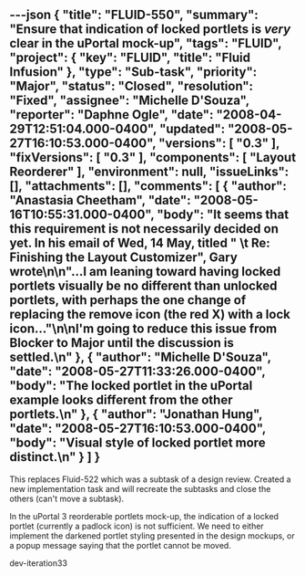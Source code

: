 ---json
{
  "title": "FLUID-550",
  "summary": "Ensure that indication of locked portlets is *very* clear in the uPortal mock-up",
  "tags": "FLUID",
  "project": {
    "key": "FLUID",
    "title": "Fluid Infusion"
  },
  "type": "Sub-task",
  "priority": "Major",
  "status": "Closed",
  "resolution": "Fixed",
  "assignee": "Michelle D'Souza",
  "reporter": "Daphne Ogle",
  "date": "2008-04-29T12:51:04.000-0400",
  "updated": "2008-05-27T16:10:53.000-0400",
  "versions": [
    "0.3"
  ],
  "fixVersions": [
    "0.3"
  ],
  "components": [
    "Layout Reorderer"
  ],
  "environment": null,
  "issueLinks": [],
  "attachments": [],
  "comments": [
    {
      "author": "Anastasia Cheetham",
      "date": "2008-05-16T10:55:31.000-0400",
      "body": "It seems that this requirement is not necessarily decided on yet. In his email of Wed, 14 May, titled \" \t Re: Finishing the Layout Customizer\", Gary wrote\n\n\"...I am leaning toward having locked portlets visually be no different than unlocked portlets, with perhaps the one change of replacing the remove icon (the red X) with a lock icon...\"\n\nI'm going to reduce this issue from Blocker to Major until the discussion is settled.\n"
    },
    {
      "author": "Michelle D'Souza",
      "date": "2008-05-27T11:33:26.000-0400",
      "body": "The locked portlet in the uPortal example looks different from the other portlets.\n"
    },
    {
      "author": "Jonathan Hung",
      "date": "2008-05-27T16:10:53.000-0400",
      "body": "Visual style of locked portlet more distinct.\n"
    }
  ]
}
---
This replaces Fluid-522 which was a subtask of a design review.  Created a new implementation task and will recreate the subtasks and close the others (can't move a subtask).

In the uPortal 3 reorderable portlets mock-up, the indication of a locked portlet (currently a padlock icon) is not sufficient. We need to either implement the darkened portlet styling presented in the design mockups, or a popup message saying that the portlet cannot be moved.

dev-iteration33

        